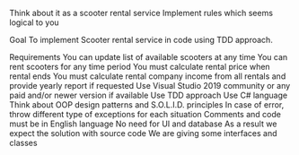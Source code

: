 Think about it as a scooter rental service Implement rules which seems logical to you

Goal
To implement Scooter rental service in code using TDD approach.

Requirements
You can update list of available scooters at any time
You can rent scooters for any time period
You must calculate rental price when rental ends
You must calculate rental company income from all rentals and provide yearly report if requested
Use Visual Studio 2019 community or any paid and/or newer version if available
Use TDD approach
Use C# language
Think about OOP design patterns and S.O.L.I.D. principles
In case of error, throw different type of exceptions for each situation
Comments and code must be in English language
No need for UI and database
As a result we expect the solution with source code
We are giving some interfaces and classes